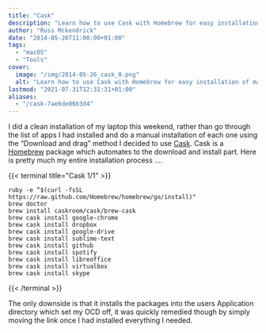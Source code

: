```yaml
---
title: "Cask"
description: "Learn how to use Cask with Homebrew for easy installation of macOS applications, saving time and simplifying setup processes for your favorite apps."
author: "Russ Mckendrick"
date: "2014-05-26T11:00:00+01:00"
tags:
  - "macOS"
  - "Tools"
cover:
  image: "/img/2014-05-26_cask_0.png"
  alt: "Learn how to use Cask with Homebrew for easy installation of macOS applications, saving time and simplifying setup processes for your favorite apps."
lastmod: "2021-07-31T12:31:31+01:00"
aliases:
  - "/cask-7ae6de06b3d4"
---
```


I did a clean installation of my laptop this weekend, rather than go through the list of apps I had installed and do a manual installation of each one using the “Download and drag” method I decided to use [Cask](https://github.com/Homebrew/homebrew-cask). Cask is a [Homebrew](http://brew.sh/) package which automates to the download and install part. Here is pretty much my entire installation process ….

{{< terminal title="Cask 1/1" >}}
```
ruby -e “$(curl -fsSL https://raw.github.com/Homebrew/homebrew/go/install)"
brew doctor
brew install caskroom/cask/brew-cask
brew cask install google-chrome
brew cask install dropbox
brew cask install google-drive
brew cask install sublime-text
brew cask install github
brew cask install spotify
brew cask install libreoffice
brew cask install virtualbox
brew cask install skype
```
{{< /terminal >}}

The only downside is that it installs the packages into the users Application directory which set my OCD off, it was quickly remedied though by simply moving the link once I had installed everything I needed.
